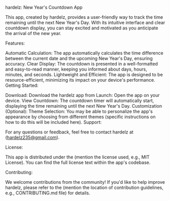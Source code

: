 hardelz: New Year's Countdown App

This app, created by hardelz, provides a user-friendly way to track the time remaining until the next New Year's Day. With its intuitive interface and clear countdown display, you can stay excited and motivated as you anticipate the arrival of the new year.

Features:

Automatic Calculation: The app automatically calculates the time difference between the current date and the upcoming New Year's Day, ensuring accuracy.
Clear Display: The countdown is presented in a well-formatted and easy-to-read manner, keeping you informed about days, hours, minutes, and seconds.
Lightweight and Efficient: The app is designed to be resource-efficient, minimizing its impact on your device's performance.
Getting Started:

Download: Download the hardelz app from 
Launch: Open the app on your device.
View Countdown: The countdown timer will automatically start, displaying the time remaining until the next New Year's Day.
Customization (Optional):
 Theme Selection: You may be able to personalize the app's appearance by choosing from different themes (specific instructions on how to do this will be included here).
Support:

For any questions or feedback, feel free to contact hardelz at (hardelz235@gmail.com).

License:

This app is distributed under the (mention the license used, e.g., MIT License). You can find the full license text within the app's codebase.

Contributing:

We welcome contributions from the community! If you'd like to help improve hardelz, please refer to the (mention the location of contribution guidelines, e.g., CONTRIBUTING.md file) for details.
